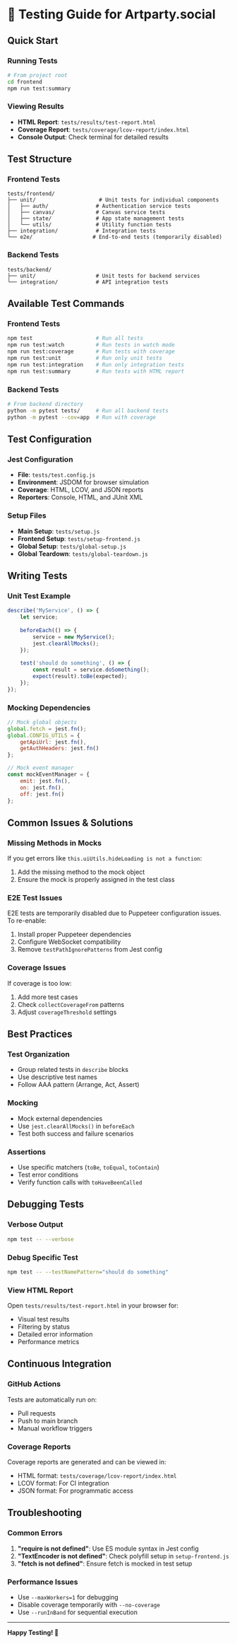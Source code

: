# 🧪 Testing Guide for Artparty.social

## Quick Start

### Running Tests
```bash
# From project root
cd frontend
npm run test:summary
```

### Viewing Results
- **HTML Report**: `tests/results/test-report.html`
- **Coverage Report**: `tests/coverage/lcov-report/index.html`
- **Console Output**: Check terminal for detailed results

## Test Structure

### Frontend Tests
```
tests/frontend/
├── unit/                    # Unit tests for individual components
│   ├── auth/               # Authentication service tests
│   ├── canvas/             # Canvas service tests
│   ├── state/              # App state management tests
│   └── utils/              # Utility function tests
├── integration/            # Integration tests
└── e2e/                   # End-to-end tests (temporarily disabled)
```

### Backend Tests
```
tests/backend/
├── unit/                   # Unit tests for backend services
└── integration/            # API integration tests
```

## Available Test Commands

### Frontend Tests
```bash
npm test                    # Run all tests
npm run test:watch          # Run tests in watch mode
npm run test:coverage       # Run tests with coverage
npm run test:unit           # Run only unit tests
npm run test:integration    # Run only integration tests
npm run test:summary        # Run tests with HTML report
```

### Backend Tests
```bash
# From backend directory
python -m pytest tests/     # Run all backend tests
python -m pytest --cov=app  # Run with coverage
```

## Test Configuration

### Jest Configuration
- **File**: `tests/test.config.js`
- **Environment**: JSDOM for browser simulation
- **Coverage**: HTML, LCOV, and JSON reports
- **Reporters**: Console, HTML, and JUnit XML

### Setup Files
- **Main Setup**: `tests/setup.js`
- **Frontend Setup**: `tests/setup-frontend.js`
- **Global Setup**: `tests/global-setup.js`
- **Global Teardown**: `tests/global-teardown.js`

## Writing Tests

### Unit Test Example
```javascript
describe('MyService', () => {
    let service;
    
    beforeEach(() => {
        service = new MyService();
        jest.clearAllMocks();
    });
    
    test('should do something', () => {
        const result = service.doSomething();
        expect(result).toBe(expected);
    });
});
```

### Mocking Dependencies
```javascript
// Mock global objects
global.fetch = jest.fn();
global.CONFIG_UTILS = {
    getApiUrl: jest.fn(),
    getAuthHeaders: jest.fn()
};

// Mock event manager
const mockEventManager = {
    emit: jest.fn(),
    on: jest.fn(),
    off: jest.fn()
};
```

## Common Issues & Solutions

### Missing Methods in Mocks
If you get errors like `this.uiUtils.hideLoading is not a function`:
1. Add the missing method to the mock object
2. Ensure the mock is properly assigned in the test class

### E2E Test Issues
E2E tests are temporarily disabled due to Puppeteer configuration issues. To re-enable:
1. Install proper Puppeteer dependencies
2. Configure WebSocket compatibility
3. Remove `testPathIgnorePatterns` from Jest config

### Coverage Issues
If coverage is too low:
1. Add more test cases
2. Check `collectCoverageFrom` patterns
3. Adjust `coverageThreshold` settings

## Best Practices

### Test Organization
- Group related tests in `describe` blocks
- Use descriptive test names
- Follow AAA pattern (Arrange, Act, Assert)

### Mocking
- Mock external dependencies
- Use `jest.clearAllMocks()` in `beforeEach`
- Test both success and failure scenarios

### Assertions
- Use specific matchers (`toBe`, `toEqual`, `toContain`)
- Test error conditions
- Verify function calls with `toHaveBeenCalled`

## Debugging Tests

### Verbose Output
```bash
npm test -- --verbose
```

### Debug Specific Test
```bash
npm test -- --testNamePattern="should do something"
```

### View HTML Report
Open `tests/results/test-report.html` in your browser for:
- Visual test results
- Filtering by status
- Detailed error information
- Performance metrics

## Continuous Integration

### GitHub Actions
Tests are automatically run on:
- Pull requests
- Push to main branch
- Manual workflow triggers

### Coverage Reports
Coverage reports are generated and can be viewed in:
- HTML format: `tests/coverage/lcov-report/index.html`
- LCOV format: For CI integration
- JSON format: For programmatic access

## Troubleshooting

### Common Errors
1. **"require is not defined"**: Use ES module syntax in Jest config
2. **"TextEncoder is not defined"**: Check polyfill setup in `setup-frontend.js`
3. **"fetch is not defined"**: Ensure fetch is mocked in test setup

### Performance Issues
- Use `--maxWorkers=1` for debugging
- Disable coverage temporarily with `--no-coverage`
- Use `--runInBand` for sequential execution

---

**Happy Testing! 🎉** 